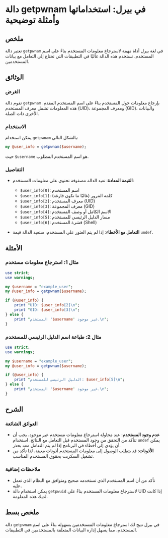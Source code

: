 <!--
Meta Description: # دالة getpwnam في بيرل: استخداماتها وأمثلة توضيحية ## ملخص تعتبر دالة `getpwnam` في لغة بيرل أداة مهمة لاسترجاع معلومات المستخدم بناءً على اسم المستخ...
Meta Keywords: المستخدم, user_info, getpwnam, معلومات, username
-->

# دالة getpwnam في بيرل: استخداماتها وأمثلة توضيحية

## ملخص
تعتبر دالة `getpwnam` في لغة بيرل أداة مهمة لاسترجاع معلومات المستخدم بناءً على اسم المستخدم. تستخدم هذه الدالة غالبًا في التطبيقات التي تحتاج إلى التعامل مع بيانات المستخدمين.

## الوثائق
### الغرض
تقوم دالة `getpwnam` بإرجاع معلومات حول المستخدم بناءً على اسم المستخدم المقدم. هذه المعلومات تشمل معرف المستخدم (UID)، ومعرف المجموعة (GID)، والبيانات الأخرى ذات الصلة.

### الاستخدام
يمكن استخدام `getpwnam` بالشكل التالي:

```perl
my @user_info = getpwnam($username);
```

حيث `$username` هو اسم المستخدم المطلوب.

### التفاصيل
- **القيمة المعادة**: تعيد الدالة مصفوفة تحتوي على معلومات المستخدم:
  - `$user_info[0]`: اسم المستخدم
  - `$user_info[1]`: كلمة المرور (غالبًا ما تكون فارغة)
  - `$user_info[2]`: معرف المستخدم (UID)
  - `$user_info[3]`: معرف المجموعة (GID)
  - `$user_info[4]`: الاسم الكامل أو وصف المستخدم
  - `$user_info[5]`: مسار الدليل الرئيسي للمستخدم
  - `$user_info[6]`: قشرة المستخدم (Shell)

- **التعامل مع الأخطاء**: إذا لم يتم العثور على المستخدم، ستعيد الدالة قيمة `undef`.

## الأمثلة
### مثال 1: استرجاع معلومات مستخدم
```perl
use strict;
use warnings;

my $username = "example_user";
my @user_info = getpwnam($username);

if (@user_info) {
    print "UID: $user_info[2]\n";
    print "GID: $user_info[3]\n";
} else {
    print "المستخدم '$username' غير موجود.\n";
}
```

### مثال 2: طباعة اسم الدليل الرئيسي للمستخدم
```perl
use strict;
use warnings;

my $username = "example_user";
my @user_info = getpwnam($username);

if (@user_info) {
    print "الدليل الرئيسي للمستخدم: $user_info[5]\n";
} else {
    print "المستخدم '$username' غير موجود.\n";
}
```

## الشرح
### العوائق الشائعة
- **عدم وجود المستخدم**: عند محاولة استرجاع معلومات مستخدم غير موجود، يجب أن تتأكد من التحقق من وجود المستخدم قبل التعامل مع النتائج. استخدام `undef` يمكن أن يؤدي إلى أخطاء في البرنامج إذا لم يتم التعامل معه بحذر.
- **الأذونات**: قد يتطلب الوصول إلى معلومات المستخدم أذونات معينة، لذا تأكد من تشغيل السكربت بحقوق المستخدم المناسب.

### ملاحظات إضافية
- تأكد من أن اسم المستخدم الذي تستخدمه صحيح ومتوافق مع النظام الذي تعمل عليه.
- يمكن استخدام دالة `getpwuid` لاسترجاع معلومات المستخدم بناءً على UID إذا كانت لديك هذه المعلومة.

## ملخص بسط
دالة `getpwnam` في بيرل تتيح لك استرجاع معلومات المستخدمين بسهولة بناءً على اسم المستخدم، مما يسهل إدارة البيانات المتعلقة بالمستخدمين في التطبيقات.